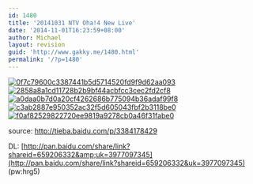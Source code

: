 ```yaml
---
id: 1480
title: '20141031 NTV Oha!4 New Live'
date: '2014-11-01T16:23:59+08:00'
author: Michael
layout: revision
guid: 'http://www.gakky.me/1480.html'
permalink: '/?p=1480'
---
```


[![0f7c79600c3387441b5d5714520fd9f9d62aa093](http://www.yui-aragaki.org/wp-content/uploads/2014/11/0f7c79600c3387441b5d5714520fd9f9d62aa093.jpg)](http://www.yui-aragaki.org/wp-content/uploads/2014/11/0f7c79600c3387441b5d5714520fd9f9d62aa093.jpg) [![2858a8a1cd11728b2b9bf44acbfcc3cec2fd2cf8](http://www.yui-aragaki.org/wp-content/uploads/2014/11/2858a8a1cd11728b2b9bf44acbfcc3cec2fd2cf8.jpg)](http://www.yui-aragaki.org/wp-content/uploads/2014/11/2858a8a1cd11728b2b9bf44acbfcc3cec2fd2cf8.jpg) [![a0daa0b7d0a20cf4262686b775094b36adaf99f8](http://www.yui-aragaki.org/wp-content/uploads/2014/11/a0daa0b7d0a20cf4262686b775094b36adaf99f8.jpg)](http://www.yui-aragaki.org/wp-content/uploads/2014/11/a0daa0b7d0a20cf4262686b775094b36adaf99f8.jpg) [![c3ab2887e950352ac32f5d605043fbf2b3118be0](http://www.yui-aragaki.org/wp-content/uploads/2014/11/c3ab2887e950352ac32f5d605043fbf2b3118be0.jpg)](http://www.yui-aragaki.org/wp-content/uploads/2014/11/c3ab2887e950352ac32f5d605043fbf2b3118be0.jpg) [![f0af82529822720ee9819a9278cb0a46f31fabe0](http://www.yui-aragaki.org/wp-content/uploads/2014/11/f0af82529822720ee9819a9278cb0a46f31fabe0.jpg)](http://www.yui-aragaki.org/wp-content/uploads/2014/11/f0af82529822720ee9819a9278cb0a46f31fabe0.jpg)

source: <http://tieba.baidu.com/p/3384178429>

DL: [http://pan.baidu.com/share/link?shareid=659206332&amp;uk=3977097345](http://pan.baidu.com/share/link?shareid=659206332&uk=3977097345) (pw:hrg5)